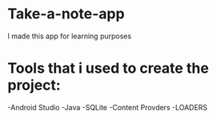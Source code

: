 # Take-a-note-app
I made this app for learning purposes
# Tools that i used to create the project:
-Android Studio
-Java
-SQLite
-Content Provders
-LOADERS 
